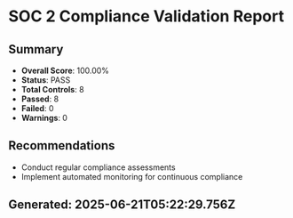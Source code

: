 
# SOC 2 Compliance Validation Report

## Summary
- **Overall Score**: 100.00%
- **Status**: PASS
- **Total Controls**: 8
- **Passed**: 8
- **Failed**: 0
- **Warnings**: 0

## Recommendations
- Conduct regular compliance assessments
- Implement automated monitoring for continuous compliance

## Generated: 2025-06-21T05:22:29.756Z
      